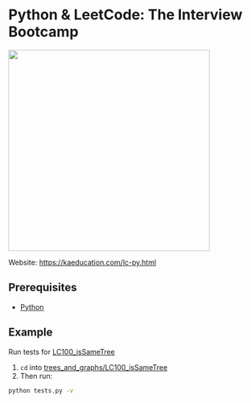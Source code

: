 # Python & LeetCode: The Interview Bootcamp

<img src="https://static.kaeducation.com/lc-py.jpg" width="400">

Website: https://kaeducation.com/lc-py.html

## Prerequisites
* [Python](https://www.python.org)

## Example
Run tests for [LC100_isSameTree](trees_and_graphs/LC100_isSameTree)

1) `cd` into [trees_and_graphs/LC100_isSameTree](trees_and_graphs/LC100_isSameTree)
2) Then run:
```bash
python tests.py -v
```